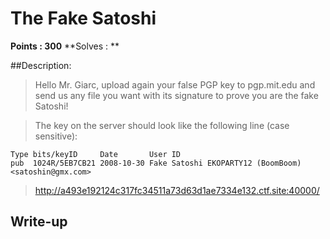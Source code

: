 # The Fake Satoshi

**Points : 300**
**Solves : **


##Description:

>Hello Mr. Giarc, upload again your false PGP key to pgp.mit.edu and send us any file you want with its signature to prove you are the fake Satoshi!
	
>The key on the server should look like the following line (case sensitive):
	
	Type bits/keyID     Date       User ID
	pub  1024R/5EB7CB21 2008-10-30 Fake Satoshi EKOPARTY12 (BoomBoom) <satoshin@gmx.com>
	
>http://a493e192124c317fc34511a73d63d1ae7334e132.ctf.site:40000/

## Write-up
